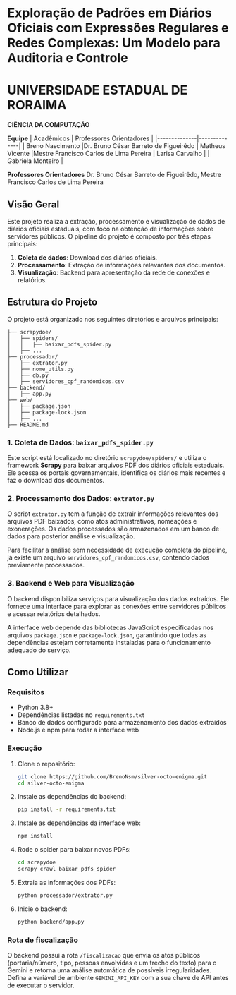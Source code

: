 # Exploração de Padrões em Diários Oficiais com Expressões Regulares e Redes Complexas: Um Modelo para Auditoria e Controle
# UNIVERSIDADE ESTADUAL DE RORAIMA 
**CIÊNCIA DA COMPUTAÇÃO**

**Equipe**
| Acadêmicos | Professores Orientadores |
|--------------|--------------|
| Breno Nascimento |Dr. Bruno César Barreto de Figueirêdo
| Matheus Vicente |Mestre Francisco Carlos de Lima Pereira
| Larisa Carvalho |
| Gabriela Monteiro |

**Professores Orientadores**
Dr. Bruno César Barreto de Figueirêdo,
Mestre Francisco Carlos de Lima Pereira
    

## Visão Geral
Este projeto realiza a extração, processamento e visualização de dados de diários oficiais estaduais, com foco na obtenção de informações sobre servidores públicos. O pipeline do projeto é composto por três etapas principais:

1. **Coleta de dados**: Download dos diários oficiais.
2. **Processamento**: Extração de informações relevantes dos documentos.
3. **Visualização**: Backend para apresentação da rede de conexões e relatórios.

## Estrutura do Projeto

O projeto está organizado nos seguintes diretórios e arquivos principais:

```
├── scrapydoe/
│   ├── spiders/
│   │   ├── baixar_pdfs_spider.py
│   ├── ...
├── processador/
│   ├── extrator.py
│   ├── nome_utils.py
│   ├── db.py
│   ├── servidores_cpf_randomicos.csv
├── backend/
│   ├── app.py
├── web/
│   ├── package.json
│   ├── package-lock.json
│   ├── ...
├── README.md
```

### 1. Coleta de Dados: `baixar_pdfs_spider.py`
Este script está localizado no diretório `scrapydoe/spiders/` e utiliza o framework **Scrapy** para baixar arquivos PDF dos diários oficiais estaduais. Ele acessa os portais governamentais, identifica os diários mais recentes e faz o download dos documentos.

### 2. Processamento dos Dados: `extrator.py`
O script `extrator.py` tem a função de extrair informações relevantes dos arquivos PDF baixados, como atos administrativos, nomeações e exonerações. Os dados processados são armazenados em um banco de dados para posterior análise e visualização.

Para facilitar a análise sem necessidade de execução completa do pipeline, já existe um arquivo `servidores_cpf_randomicos.csv`, contendo dados previamente processados.

### 3. Backend e Web para Visualização
O backend disponibiliza serviços para visualização dos dados extraídos. Ele fornece uma interface para explorar as conexões entre servidores públicos e acessar relatórios detalhados.

A interface web depende das bibliotecas JavaScript especificadas nos arquivos `package.json` e `package-lock.json`, garantindo que todas as dependências estejam corretamente instaladas para o funcionamento adequado do serviço.

## Como Utilizar

### Requisitos
- Python 3.8+
- Dependências listadas no `requirements.txt`
- Banco de dados configurado para armazenamento dos dados extraídos
- Node.js e npm para rodar a interface web

### Execução
1. Clone o repositório:
   ```sh
   git clone https://github.com/BrenoNsm/silver-octo-enigma.git
   cd silver-octo-enigma
   ```

2. Instale as dependências do backend:
   ```sh
   pip install -r requirements.txt
   ```

3. Instale as dependências da interface web:
   ```sh
   npm install
   ```

4. Rode o spider para baixar novos PDFs:
   ```sh
   cd scrapydoe
   scrapy crawl baixar_pdfs_spider
   ```

5. Extraia as informações dos PDFs:
   ```sh
   python processador/extrator.py
   ```

6. Inicie o backend:
   ```sh
   python backend/app.py
   ```

### Rota de fiscalização

O backend possui a rota `/fiscalizacao` que envia os atos públicos
(portaria/número, tipo, pessoas envolvidas e um trecho do texto) para o Gemini
e retorna uma análise automática de possíveis irregularidades. Defina a
variável de ambiente `GEMINI_API_KEY` com a sua chave de API antes de executar o
servidor.


